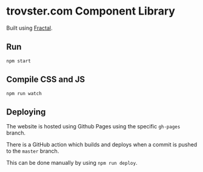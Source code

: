 # trovster.com Component Library

Built using [Fractal](https://fractal.build).

## Run

```cli
npm start
```

## Compile CSS and JS

```cli
npm run watch
```


## Deploying

The website is hosted using Github Pages using the specific `gh-pages` branch.

There is a GitHub action which builds and deploys when a commit is pushed to the `master` branch.

This can be done manually by using `npm run deploy`.
